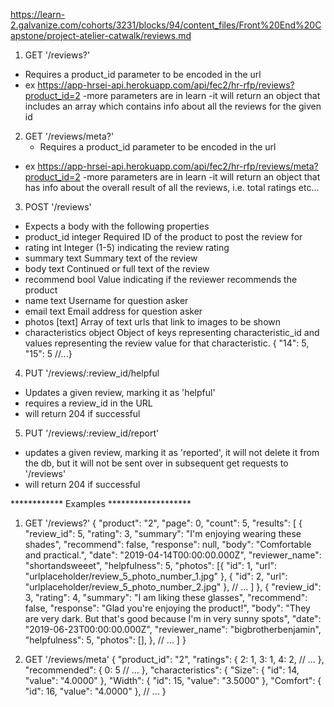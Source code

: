 https://learn-2.galvanize.com/cohorts/3231/blocks/94/content_files/Front%20End%20Capstone/project-atelier-catwalk/reviews.md

1) GET '/reviews?'
  - Requires a product_id parameter to be encoded in the url
  - ex https://app-hrsei-api.herokuapp.com/api/fec2/hr-rfp/reviews?product_id=2
  -more parameters are in learn
  -it will return an object that includes an array which contains info about all the reviews for the given id

2) GET '/reviews/meta?'
   - Requires a product_id parameter to be encoded in the url
  - ex https://app-hrsei-api.herokuapp.com/api/fec2/hr-rfp/reviews/meta?product_id=2
  -more parameters are in learn
  -it will return an object that has info about the overall result of all the reviews, i.e. total ratings etc...

3) POST '/reviews'
  - Expects a body with the following properties
  - product_id	integer	Required ID of the product to post the review for
  - rating	int	Integer (1-5) indicating the review rating
  - summary	text	Summary text of the review
  - body	text	Continued or full text of the review
  - recommend	bool	Value indicating if the reviewer recommends the product
  - name	text	Username for question asker
  - email	text	Email address for question asker
  - photos	[text]	Array of text urls that link to images to be shown
  - characteristics	object	Object of keys representing characteristic_id and values representing the review value for that characteristic. { "14": 5, "15": 5 //...}


4) PUT '/reviews/:review_id/helpful
  - Updates a given review, marking it as 'helpful'
  - requires a review_id in the URL
  - will return 204 if successful

5) PUT '/reviews/:review_id/report'
  - updates a given review, marking it as 'reported', it will not delete it from the db, but it will not be sent over in subsequent get requests to '/reviews'
  - will return 204 if successful


************  Examples *******************


1) GET '/reviews?'
{
  "product": "2",
  "page": 0,
  "count": 5,
  "results": [
    {
      "review_id": 5,
      "rating": 3,
      "summary": "I'm enjoying wearing these shades",
      "recommend": false,
      "response": null,
      "body": "Comfortable and practical.",
      "date": "2019-04-14T00:00:00.000Z",
      "reviewer_name": "shortandsweeet",
      "helpfulness": 5,
      "photos": [{
          "id": 1,
          "url": "urlplaceholder/review_5_photo_number_1.jpg"
        },
        {
          "id": 2,
          "url": "urlplaceholder/review_5_photo_number_2.jpg"
        },
        // ...
      ]
    },
    {
      "review_id": 3,
      "rating": 4,
      "summary": "I am liking these glasses",
      "recommend": false,
      "response": "Glad you're enjoying the product!",
      "body": "They are very dark. But that's good because I'm in very sunny spots",
      "date": "2019-06-23T00:00:00.000Z",
      "reviewer_name": "bigbrotherbenjamin",
      "helpfulness": 5,
      "photos": [],
    },
    // ...
  ]
}

2) GET '/reviews/meta'
{
  "product_id": "2",
  "ratings": {
    2: 1,
    3: 1,
    4: 2,
    // ...
  },
  "recommended": {
    0: 5
    // ...
  },
  "characteristics": {
    "Size": {
      "id": 14,
      "value": "4.0000"
    },
    "Width": {
      "id": 15,
      "value": "3.5000"
    },
    "Comfort": {
      "id": 16,
      "value": "4.0000"
    },
    // ...
}